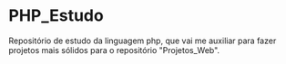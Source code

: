 # PHP_Estudo
Repositório de estudo da linguagem php, que vai me auxiliar para fazer projetos mais sólidos para o repositório "Projetos_Web".
